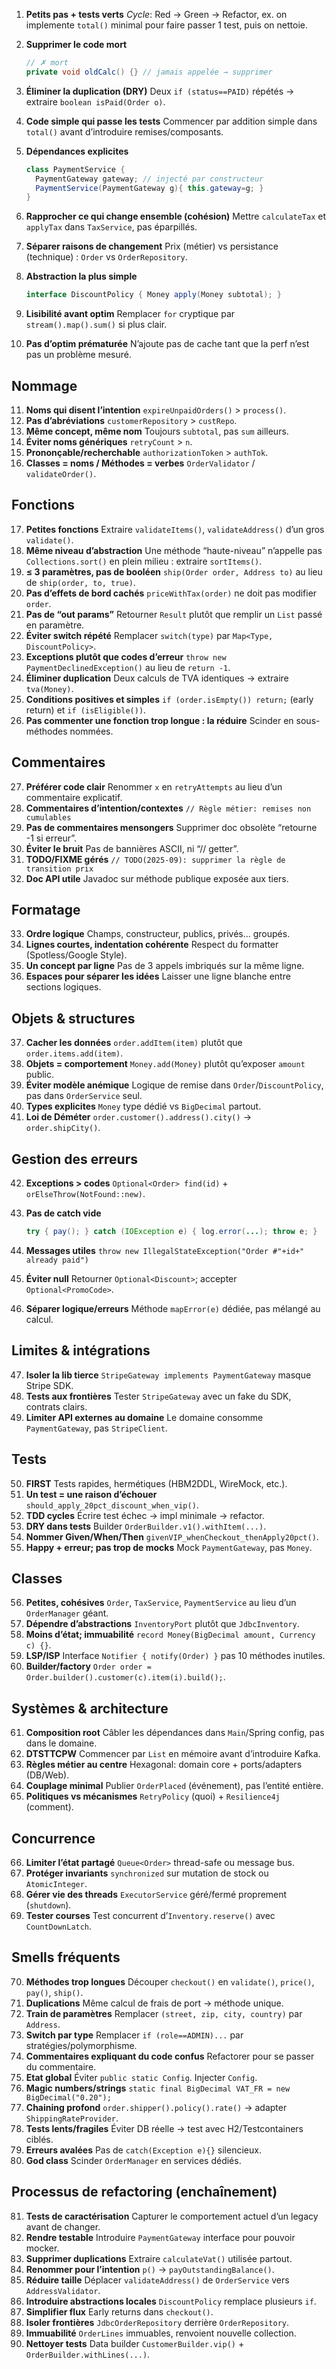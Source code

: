 1. **Petits pas + tests verts**
   *Cycle*: Red -> Green -> Refactor, ex. on implemente `total()` minimal pour faire passer 1 test, puis on nettoie.
2. **Supprimer le code mort**

   ```java
   // ✗ mort
   private void oldCalc() {} // jamais appelée → supprimer
   ```
3. **Éliminer la duplication (DRY)**
   Deux `if (status==PAID)` répétés → extraire `boolean isPaid(Order o)`.
4. **Code simple qui passe les tests**
   Commencer par addition simple dans `total()` avant d’introduire remises/composants.
5. **Dépendances explicites**

   ```java
   class PaymentService {
     PaymentGateway gateway; // injecté par constructeur
     PaymentService(PaymentGateway g){ this.gateway=g; }
   }
   ```
6. **Rapprocher ce qui change ensemble (cohésion)**
   Mettre `calculateTax` et `applyTax` dans `TaxService`, pas éparpillés.
7. **Séparer raisons de changement**
   Prix (métier) vs persistance (technique) : `Order` vs `OrderRepository`.
8. **Abstraction la plus simple**

   ```java
   interface DiscountPolicy { Money apply(Money subtotal); }
   ```
9. **Lisibilité avant optim**
   Remplacer `for` cryptique par `stream().map().sum()` si plus clair.
10. **Pas d’optim prématurée**
    N’ajoute pas de cache tant que la perf n’est pas un problème mesuré.

## Nommage

11. **Noms qui disent l’intention**
    `expireUnpaidOrders()` > `process()`.
12. **Pas d’abréviations**
    `customerRepository` > `custRepo`.
13. **Même concept, même nom**
    Toujours `subtotal`, pas `sum` ailleurs.
14. **Éviter noms génériques**
    `retryCount` > `n`.
15. **Prononçable/recherchable**
    `authorizationToken` > `authTok`.
16. **Classes = noms / Méthodes = verbes**
    `OrderValidator` / `validateOrder()`.

## Fonctions

17. **Petites fonctions**
    Extraire `validateItems()`, `validateAddress()` d’un gros `validate()`.
18. **Même niveau d’abstraction**
    Une méthode “haute-niveau” n’appelle pas `Collections.sort()` en plein milieu : extraire `sortItems()`.
19. **≤ 3 paramètres, pas de booléen**
    `ship(Order order, Address to)` au lieu de `ship(order, to, true)`.
20. **Pas d’effets de bord cachés**
    `priceWithTax(order)` ne doit pas modifier `order`.
21. **Pas de “out params”**
    Retourner `Result` plutôt que remplir un `List` passé en paramètre.
22. **Éviter switch répété**
    Remplacer `switch(type)` par `Map<Type, DiscountPolicy>`.
23. **Exceptions plutôt que codes d’erreur**
    `throw new PaymentDeclinedException()` au lieu de `return -1`.
24. **Éliminer duplication**
    Deux calculs de TVA identiques → extraire `tva(Money)`.
25. **Conditions positives et simples**
    `if (order.isEmpty()) return;` (early return) et `if (isEligible())`.
26. **Pas commenter une fonction trop longue : la réduire**
    Scinder en sous-méthodes nommées.

## Commentaires

27. **Préférer code clair**
    Renommer `x` en `retryAttempts` au lieu d’un commentaire explicatif.
28. **Commentaires d’intention/contextes**
    `// Règle métier: remises non cumulables`
29. **Pas de commentaires mensongers**
    Supprimer doc obsolète “retourne -1 si erreur”.
30. **Éviter le bruit**
    Pas de bannières ASCII, ni “// getter”.
31. **TODO/FIXME gérés**
    `// TODO(2025-09): supprimer la règle de transition prix`
32. **Doc API utile**
    Javadoc sur méthode publique exposée aux tiers.

## Formatage

33. **Ordre logique**
    Champs, constructeur, publics, privés… groupés.
34. **Lignes courtes, indentation cohérente**
    Respect du formatter (Spotless/Google Style).
35. **Un concept par ligne**
    Pas de 3 appels imbriqués sur la même ligne.
36. **Espaces pour séparer les idées**
    Laisser une ligne blanche entre sections logiques.

## Objets & structures

37. **Cacher les données**
    `order.addItem(item)` plutôt que `order.items.add(item)`.
38. **Objets = comportement**
    `Money.add(Money)` plutôt qu’exposer `amount` public.
39. **Éviter modèle anémique**
    Logique de remise dans `Order`/`DiscountPolicy`, pas dans `OrderService` seul.
40. **Types explicites**
    `Money` type dédié vs `BigDecimal` partout.
41. **Loi de Déméter**
    `order.customer().address().city()` → `order.shipCity()`.

## Gestion des erreurs

42. **Exceptions > codes**
    `Optional<Order> find(id)` + `orElseThrow(NotFound::new)`.
43. **Pas de catch vide**

    ```java
    try { pay(); } catch (IOException e) { log.error(...); throw e; }
    ```
44. **Messages utiles**
    `throw new IllegalStateException("Order #"+id+" already paid")`
45. **Éviter null**
    Retourner `Optional<Discount>`; accepter `Optional<PromoCode>`.
46. **Séparer logique/erreurs**
    Méthode `mapError(e)` dédiée, pas mélangé au calcul.

## Limites & intégrations

47. **Isoler la lib tierce**
    `StripeGateway implements PaymentGateway` masque Stripe SDK.
48. **Tests aux frontières**
    Tester `StripeGateway` avec un fake du SDK, contrats clairs.
49. **Limiter API externes au domaine**
    Le domaine consomme `PaymentGateway`, pas `StripeClient`.

## Tests

50. **FIRST**
    Tests rapides, hermétiques (HBM2DDL, WireMock, etc.).
51. **Un test = une raison d’échouer**
    `should_apply_20pct_discount_when_vip()`.
52. **TDD cycles**
    Écrire test échec → impl minimale → refactor.
53. **DRY dans tests**
    Builder `OrderBuilder.v1().withItem(...)`.
54. **Nommer Given/When/Then**
    `givenVIP_whenCheckout_thenApply20pct()`.
55. **Happy + erreur; pas trop de mocks**
    Mock `PaymentGateway`, pas `Money`.

## Classes

56. **Petites, cohésives**
    `Order`, `TaxService`, `PaymentService` au lieu d’un `OrderManager` géant.
57. **Dépendre d’abstractions**
    `InventoryPort` plutôt que `JdbcInventory`.
58. **Moins d’état; immuabilité**
    `record Money(BigDecimal amount, Currency c) {}`.
59. **LSP/ISP**
    Interface `Notifier { notify(Order) }` pas 10 méthodes inutiles.
60. **Builder/factory**
    `Order order = Order.builder().customer(c).item(i).build();`.

## Systèmes & architecture

61. **Composition root**
    Câbler les dépendances dans `Main`/Spring config, pas dans le domaine.
62. **DTSTTCPW**
    Commencer par `List` en mémoire avant d’introduire Kafka.
63. **Règles métier au centre**
    Hexagonal: domain core + ports/adapters (DB/Web).
64. **Couplage minimal**
    Publier `OrderPlaced` (événement), pas l’entité entière.
65. **Politiques vs mécanismes**
    `RetryPolicy` (quoi) + `Resilience4j` (comment).

## Concurrence

66. **Limiter l’état partagé**
    `Queue<Order>` thread-safe ou message bus.
67. **Protéger invariants**
    `synchronized` sur mutation de stock ou `AtomicInteger`.
68. **Gérer vie des threads**
    `ExecutorService` géré/fermé proprement (`shutdown`).
69. **Tester courses**
    Test concurrent d’`Inventory.reserve()` avec `CountDownLatch`.

## Smells fréquents

70. **Méthodes trop longues**
    Découper `checkout()` en `validate()`, `price()`, `pay()`, `ship()`.
71. **Duplications**
    Même calcul de frais de port → méthode unique.
72. **Train de paramètres**
    Remplacer `(street, zip, city, country)` par `Address`.
73. **Switch par type**
    Remplacer `if (role==ADMIN)...` par stratégies/polymorphisme.
74. **Commentaires expliquant du code confus**
    Refactorer pour se passer du commentaire.
75. **Etat global**
    Éviter `public static Config`. Injecter `Config`.
76. **Magic numbers/strings**
    `static final BigDecimal VAT_FR = new BigDecimal("0.20");`
77. **Chaining profond**
    `order.shipper().policy().rate()` → adapter `ShippingRateProvider`.
78. **Tests lents/fragiles**
    Éviter DB réelle → test avec H2/Testcontainers ciblés.
79. **Erreurs avalées**
    Pas de `catch(Exception e){}` silencieux.
80. **God class**
    Scinder `OrderManager` en services dédiés.

## Processus de refactoring (enchaînement)

81. **Tests de caractérisation**
    Capturer le comportement actuel d’un legacy avant de changer.
82. **Rendre testable**
    Introduire `PaymentGateway` interface pour pouvoir mocker.
83. **Supprimer duplications**
    Extraire `calculateVat()` utilisée partout.
84. **Renommer pour l’intention**
    `p()` → `payOutstandingBalance()`.
85. **Réduire taille**
    Déplacer `validateAddress()` de `OrderService` vers `AddressValidator`.
86. **Introduire abstractions locales**
    `DiscountPolicy` remplace plusieurs `if`.
87. **Simplifier flux**
    Early returns dans `checkout()`.
88. **Isoler frontières**
    `JdbcOrderRepository` derrière `OrderRepository`.
89. **Immuabilité**
    `OrderLines` immuables, renvoient nouvelle collection.
90. **Nettoyer tests**
    Data builder `CustomerBuilder.vip()` + `OrderBuilder.withLines(...)`.


